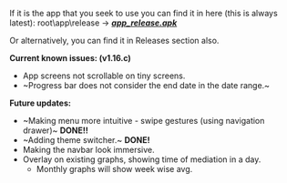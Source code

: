 If it is the app that you seek to use you can find it in here (this is always latest): root\app\release -> ***[app_release.apk](https://github.com/spewedprojects/MeditationTracker/blob/master/app/release/app-release.apk)***

Or alternatively, you can find it in Releases section also.


**Current known issues: (v1.16.c)**
- App screens not scrollable on tiny screens.
- ~Progress bar does not consider the end date in the date range.~

**Future updates:**
- ~Making menu more intuitive - swipe gestures (using navigation drawer)~ __DONE!!__
- ~Adding theme switcher.~ __DONE!__
- Making the navbar look immersive.
- Overlay on existing graphs, showing time of mediation in a day.
  - Monthly graphs will show week wise avg.
